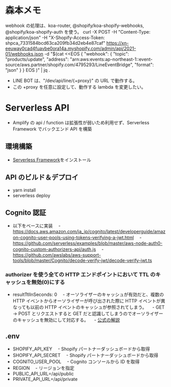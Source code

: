 # 森本メモ

webhook の処理は、koa-router, @shopify/koa-shopify-webhooks, @shopify/koa-shopify-auth を使う。
curl -X POST -H "Content-Type: application/json" -H "X-Shopify-Access-Token: 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" https://xn-eeuway0cad4fuavbe0ora14a.myshopify.com/admin/api/2021-01/webhooks.json -d "$(cat <<EOS
{
"webhook": {
"topic": "products/update",
"address": "arn:aws:events:ap-northeast-1::event-source/aws.partner/shopify.com/4795293/LineEventBridge",
"format": "json"
}
}
EOS
)" | jq .

- LINE BOT は、"/dev/api/line/{+proxy}" の URL で動作する。
- この +proxy を任意に設定して、動作する lambda を変更したい。

# Serverless API

- Amplify の api / function は拡張性が弱いため利用せず、Serverless Framework でバックエンド API を構築

## 環境構築

- [Serverless Framework](https://www.serverless.com/framework/docs/)をインストール

## API のビルド＆デプロイ

- yarn install
- serverless deploy

## Cognito 認証

- 以下をベースに実装
  　- https://docs.aws.amazon.com/ja_jp/cognito/latest/developerguide/amazon-cognito-user-pools-using-tokens-verifying-a-jwt.html
  　- https://github.com/serverless/examples/blob/master/aws-node-auth0-cognito-custom-authorizers-api/auth.js
  　- https://github.com/awslabs/aws-support-tools/blob/master/Cognito/decode-verify-jwt/decode-verify-jwt.ts

### authorizer を使う全ての HTTP エンドポイントにおいて TTL のキャッシュを無効(0)にする

- resultTtlInSeconds: 0
  　- オーソライザーのキャッシュが有効だと、複数の HTTP イベントからオーソライザーが呼び出された際に HTTP イベントが異なっても以前の HTTP イベントのキャッシュが参照されてしまう。
  　- GET -> POST とリクエストすると GET だと認識してしまうのでオーソライザーのキャッシュを無効にして対応する。
  　- [公式の解説](https://www.serverless.com/framework/docs/providers/aws/events/apigateway/#http-endpoints-with-custom-authorizers)

## .env

- SHOPIFY_API_KEY
  　- Shopify パートナーダッシュボードから取得
- SHOPIFY_API_SECRET
  　- Shopify パートナーダッシュボードから取得
- COGNITO_USER_POOL
  　- Cognito コンソールから ID を取得
- REGION
  　- リージョンを指定
- PUBLIC_API_URL=/api/public
- PRIVATE_API_URL=/api/private
